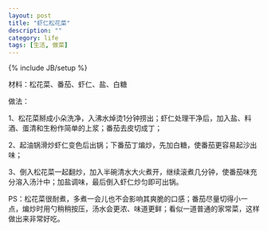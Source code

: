 ```yaml
---
layout: post
title: "虾仁松花菜"
description: ""
category: life
tags: [生活, 做菜]
---
```

{% include JB/setup %}

材料：松花菜、番茄、虾仁、盐、白糖

做法：

1、松花菜掰成小朵洗净，入沸水焯烫1分钟捞出；虾仁处理干净后，加入盐、料酒、蛋清和生粉作简单的上浆；番茄去皮切成丁；

2、起油锅滑炒虾仁变色后出锅；下番茄丁煸炒，先加白糖，使番茄更容易起沙出味；

3、倒入松花菜一起翻炒，加入半碗清水大火煮开，继续滚煮几分钟，使番茄味充分溶入汤汁中；加盐调味，最后倒入虾仁炒匀即可出锅。

PS：松花菜很耐煮，多煮一会儿也不会影响其爽脆的口感；番茄尽量切得小一点，煸炒时用勺稍稍按压，汤水会更浓、味道更鲜；看似一道普通的家常菜，这样做出来非常好吃。
